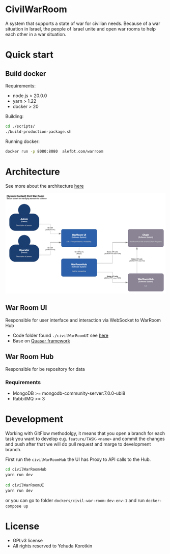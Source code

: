 # CivilWarRoom
A system that supports a state of war for civilian needs. Because of a war situation in Israel, the people of Israel unite and open war rooms to help each other in a war situation.

# Quick start

## Build docker
Requirements:
* node.js  > 20.0.0
* yarn > 1.22
* docker > 20

Building:
```bash
cd ./scripts/
./build-production-package.sh
```

Running docker: 
```bash
docker run -p 8080:8080  alefbt.com/warroom
```

# Architecture
See more about the architecture [here](./docs/architecture/README.md)

![OverAll Architecture](./docs/architecture/images/OverAllArchitecture.png)

## War Room UI
Responsible for user interface and interaction via WebSocket to WarRoom Hub

* Code folder found `./civilWarRoomUI` see [here](./civilWarRoomUI/README.md)
* Base on [Quasar framework](https://quasar.dev/)

## War Room Hub
Responsible for be repository for data

### Requirements
* MongoDB >= mongodb-community-server:7.0.0-ubi8
* RabbitMQ >= 3

# Development
Working with GitFlow methodolgy, it means that you open a branch for each task you want to develop e.g. `feature/TASK-<name>` and commit the changes and push after that we will do pull request and marge to development branch.

First run the `civilWarRoomHub` the UI has Proxy to API calls to the Hub.
```bash
cd civilWarRoomHub
yarn run dev

cd civilWarRoomUI
yarn run dev
```
or you can go to folder `dockers/civil-war-room-dev-env-1` and run `docker-compose up`

# License
* GPLv3 license
* All rights reserved to Yehuda Korotkin